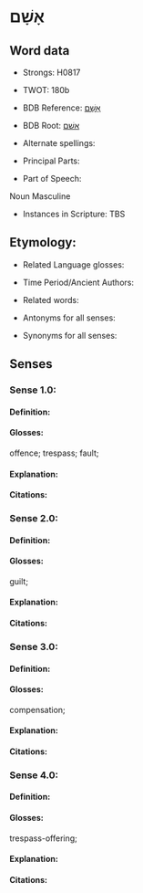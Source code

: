 # אָשָׁם

<!-- Status: S2="NeedsEdits" -->
<!-- Lexica used for edits:   -->

## Word data

* Strongs: H0817

* TWOT: 180b

* BDB Reference: [אָשָׁם](rc://en/bdb/dict/a.gf.ac)

* BDB Root: [אשׁם](rc://en/bdb/dict/a.gf.aa)

* Alternate spellings:

* Principal Parts:

* Part of Speech:

Noun Masculine

* Instances in Scripture: TBS

## Etymology:

* Related Language glosses:

* Time Period/Ancient Authors:

* Related words:

* Antonyms for all senses:

* Synonyms for all senses:

## Senses

### Sense 1.0:

#### Definition:

#### Glosses:

offence; trespass; fault; 

#### Explanation:

#### Citations:



### Sense 2.0:

#### Definition:

#### Glosses:

guilt; 

#### Explanation:

#### Citations:



### Sense 3.0:

#### Definition:

#### Glosses:

compensation; 

#### Explanation:

#### Citations:



### Sense 4.0:

#### Definition:

#### Glosses:

trespass-offering; 

#### Explanation:

#### Citations:



